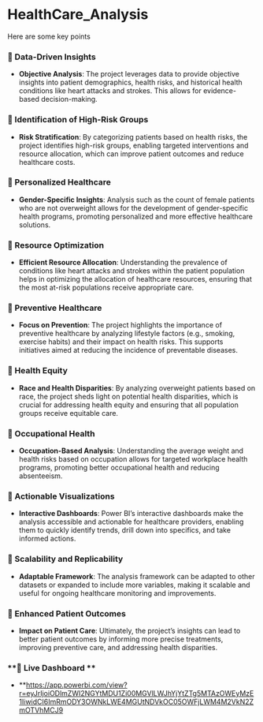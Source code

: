 # HealthCare_Analysis

Here are some key points

### **📌 Data-Driven Insights**
   - **Objective Analysis**: The project leverages data to provide objective insights into patient demographics, health risks, and historical health conditions like heart attacks and strokes. This allows for evidence-based decision-making.

### **📌 Identification of High-Risk Groups**
   - **Risk Stratification**: By categorizing patients based on health risks, the project identifies high-risk groups, enabling targeted interventions and resource allocation, which can improve patient outcomes and reduce healthcare costs.

### **📌 Personalized Healthcare**
   - **Gender-Specific Insights**: Analysis such as the count of female patients who are not overweight allows for the development of gender-specific health programs, promoting personalized and more effective healthcare solutions.

### **📌 Resource Optimization**
   - **Efficient Resource Allocation**: Understanding the prevalence of conditions like heart attacks and strokes within the patient population helps in optimizing the allocation of healthcare resources, ensuring that the most at-risk populations receive appropriate care.

### **📌 Preventive Healthcare**
   - **Focus on Prevention**: The project highlights the importance of preventive healthcare by analyzing lifestyle factors (e.g., smoking, exercise habits) and their impact on health risks. This supports initiatives aimed at reducing the incidence of preventable diseases.

### **📌 Health Equity**
   - **Race and Health Disparities**: By analyzing overweight patients based on race, the project sheds light on potential health disparities, which is crucial for addressing health equity and ensuring that all population groups receive equitable care.

### **📌 Occupational Health**
   - **Occupation-Based Analysis**: Understanding the average weight and health risks based on occupation allows for targeted workplace health programs, promoting better occupational health and reducing absenteeism.

### **📌 Actionable Visualizations**
   - **Interactive Dashboards**: Power BI’s interactive dashboards make the analysis accessible and actionable for healthcare providers, enabling them to quickly identify trends, drill down into specifics, and take informed actions.

### **📌 Scalability and Replicability**
   - **Adaptable Framework**: The analysis framework can be adapted to other datasets or expanded to include more variables, making it scalable and useful for ongoing healthcare monitoring and improvements.

### **📌 Enhanced Patient Outcomes**
   - **Impact on Patient Care**: Ultimately, the project’s insights can lead to better patient outcomes by informing more precise treatments, improving preventive care, and addressing health disparities.


### **🎯 Live Dashboard ** 
   - **https://app.powerbi.com/view?r=eyJrIjoiODlmZWI2NGYtMDU1Zi00MGVlLWJhYjYtZTg5MTAzOWEyMzE1IiwidCI6ImRmODY3OWNkLWE4MGUtNDVkOC05OWFjLWM4M2VkN2ZmOTVhMCJ9

